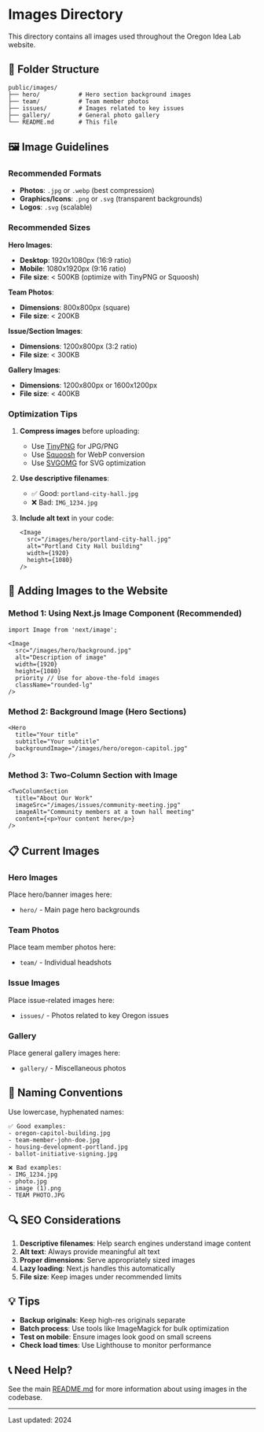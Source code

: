 # Images Directory

This directory contains all images used throughout the Oregon Idea Lab website.

## 📁 Folder Structure

```
public/images/
├── hero/           # Hero section background images
├── team/           # Team member photos
├── issues/         # Images related to key issues
├── gallery/        # General photo gallery
└── README.md       # This file
```

## 🖼️ Image Guidelines

### Recommended Formats
- **Photos**: `.jpg` or `.webp` (best compression)
- **Graphics/Icons**: `.png` or `.svg` (transparent backgrounds)
- **Logos**: `.svg` (scalable)

### Recommended Sizes

**Hero Images**:
- **Desktop**: 1920x1080px (16:9 ratio)
- **Mobile**: 1080x1920px (9:16 ratio)
- **File size**: < 500KB (optimize with TinyPNG or Squoosh)

**Team Photos**:
- **Dimensions**: 800x800px (square)
- **File size**: < 200KB

**Issue/Section Images**:
- **Dimensions**: 1200x800px (3:2 ratio)
- **File size**: < 300KB

**Gallery Images**:
- **Dimensions**: 1200x800px or 1600x1200px
- **File size**: < 400KB

### Optimization Tips

1. **Compress images** before uploading:
   - Use [TinyPNG](https://tinypng.com/) for JPG/PNG
   - Use [Squoosh](https://squoosh.app/) for WebP conversion
   - Use [SVGOMG](https://jakearchibald.github.io/svgomg/) for SVG optimization

2. **Use descriptive filenames**:
   - ✅ Good: `portland-city-hall.jpg`
   - ❌ Bad: `IMG_1234.jpg`

3. **Include alt text** in your code:
   ```tsx
   <Image
     src="/images/hero/portland-city-hall.jpg"
     alt="Portland City Hall building"
     width={1920}
     height={1080}
   />
   ```

## 🚀 Adding Images to the Website

### Method 1: Using Next.js Image Component (Recommended)

```tsx
import Image from 'next/image';

<Image
  src="/images/hero/background.jpg"
  alt="Description of image"
  width={1920}
  height={1080}
  priority // Use for above-the-fold images
  className="rounded-lg"
/>
```

### Method 2: Background Image (Hero Sections)

```tsx
<Hero
  title="Your title"
  subtitle="Your subtitle"
  backgroundImage="/images/hero/oregon-capitol.jpg"
/>
```

### Method 3: Two-Column Section with Image

```tsx
<TwoColumnSection
  title="About Our Work"
  imageSrc="/images/issues/community-meeting.jpg"
  imageAlt="Community members at a town hall meeting"
  content={<p>Your content here</p>}
/>
```

## 📋 Current Images

### Hero Images
Place hero/banner images here:
- `hero/` - Main page hero backgrounds

### Team Photos
Place team member photos here:
- `team/` - Individual headshots

### Issue Images
Place issue-related images here:
- `issues/` - Photos related to key Oregon issues

### Gallery
Place general gallery images here:
- `gallery/` - Miscellaneous photos

## 🎨 Naming Conventions

Use lowercase, hyphenated names:

```
✅ Good examples:
- oregon-capitol-building.jpg
- team-member-john-doe.jpg
- housing-development-portland.jpg
- ballot-initiative-signing.jpg

❌ Bad examples:
- IMG_1234.jpg
- photo.jpg
- image (1).png
- TEAM PHOTO.JPG
```

## 🔍 SEO Considerations

1. **Descriptive filenames**: Help search engines understand image content
2. **Alt text**: Always provide meaningful alt text
3. **Proper dimensions**: Serve appropriately sized images
4. **Lazy loading**: Next.js handles this automatically
5. **File size**: Keep images under recommended limits

## 💡 Tips

- **Backup originals**: Keep high-res originals separate
- **Batch process**: Use tools like ImageMagick for bulk optimization
- **Test on mobile**: Ensure images look good on small screens
- **Check load times**: Use Lighthouse to monitor performance

## 📞 Need Help?

See the main [README.md](../../README.md) for more information about using images in the codebase.

---

Last updated: 2024
